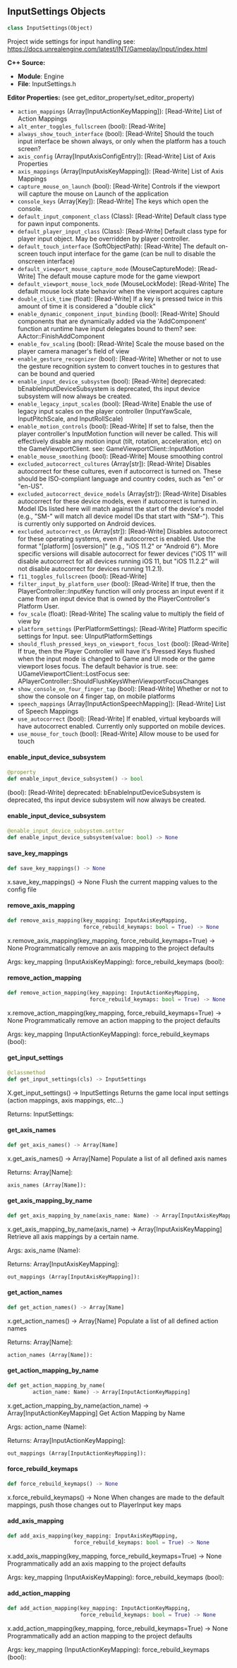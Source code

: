 ## InputSettings Objects

```python
class InputSettings(Object)
```

Project wide settings for input handling
see: https://docs.unrealengine.com/latest/INT/Gameplay/Input/index.html

**C++ Source:**

- **Module**: Engine
- **File**: InputSettings.h

**Editor Properties:** (see get_editor_property/set_editor_property)

- ``action_mappings`` (Array[InputActionKeyMapping]):  [Read-Write] List of Action Mappings
- ``alt_enter_toggles_fullscreen`` (bool):  [Read-Write]
- ``always_show_touch_interface`` (bool):  [Read-Write] Should the touch input interface be shown always, or only when the platform has a touch screen?
- ``axis_config`` (Array[InputAxisConfigEntry]):  [Read-Write] List of Axis Properties
- ``axis_mappings`` (Array[InputAxisKeyMapping]):  [Read-Write] List of Axis Mappings
- ``capture_mouse_on_launch`` (bool):  [Read-Write] Controls if the viewport will capture the mouse on Launch of the application
- ``console_keys`` (Array[Key]):  [Read-Write] The keys which open the console.
- ``default_input_component_class`` (Class):  [Read-Write] Default class type for pawn input components.
- ``default_player_input_class`` (Class):  [Read-Write] Default class type for player input object. May be overridden by player controller.
- ``default_touch_interface`` (SoftObjectPath):  [Read-Write] The default on-screen touch input interface for the game (can be null to disable the onscreen interface)
- ``default_viewport_mouse_capture_mode`` (MouseCaptureMode):  [Read-Write] The default mouse capture mode for the game viewport
- ``default_viewport_mouse_lock_mode`` (MouseLockMode):  [Read-Write] The default mouse lock state behavior when the viewport acquires capture
- ``double_click_time`` (float):  [Read-Write] If a key is pressed twice in this amount of time it is considered a "double click"
- ``enable_dynamic_component_input_binding`` (bool):  [Read-Write] Should components that are dynamically added via the 'AddComponent' function at runtime have input delegates bound to them?
  see: AActor::FinishAddComponent
- ``enable_fov_scaling`` (bool):  [Read-Write] Scale the mouse based on the player camera manager's field of view
- ``enable_gesture_recognizer`` (bool):  [Read-Write] Whether or not to use the gesture recognition system to convert touches in to gestures that can be bound and queried
- ``enable_input_device_subsystem`` (bool):  [Read-Write]
  deprecated: bEnableInputDeviceSubsystem is deprecated, ths input device subsystem will now always be created.
- ``enable_legacy_input_scales`` (bool):  [Read-Write] Enable the use of legacy input scales on the player controller (InputYawScale, InputPitchScale, and InputRollScale)
- ``enable_motion_controls`` (bool):  [Read-Write] If set to false, then the player controller's InputMotion function will never be called.
  This will effectively disable any motion input (tilt, rotation, acceleration, etc) on
  the GameViewportClient.
  see: GameViewportClient::InputMotion
- ``enable_mouse_smoothing`` (bool):  [Read-Write] Mouse smoothing control
- ``excluded_autocorrect_cultures`` (Array[str]):  [Read-Write] Disables autocorrect for these cultures, even if autocorrect is turned on. These should be ISO-compliant language and country codes, such as "en" or "en-US".
- ``excluded_autocorrect_device_models`` (Array[str]):  [Read-Write] Disables autocorrect for these device models, even if autocorrect is turned in. Model IDs listed here will match against the start of the device's
  model (e.g., "SM-" will match all device model IDs that start with "SM-"). This is currently only supported on Android devices.
- ``excluded_autocorrect_os`` (Array[str]):  [Read-Write] Disables autocorrect for these operating systems, even if autocorrect is enabled. Use the format "[platform] [osversion]"
  (e.g., "iOS 11.2" or "Android 6"). More specific versions will disable autocorrect for fewer devices ("iOS 11" will disable
  autocorrect for all devices running iOS 11, but "iOS 11.2.2" will not disable autocorrect for devices running 11.2.1).
- ``f11_toggles_fullscreen`` (bool):  [Read-Write]
- ``filter_input_by_platform_user`` (bool):  [Read-Write] If true, then the PlayerController::InputKey function will only process an input event if it
  came from an input device that is owned by the PlayerController's Platform User.
- ``fov_scale`` (float):  [Read-Write] The scaling value to multiply the field of view by
- ``platform_settings`` (PerPlatformSettings):  [Read-Write] Platform specific settings for Input.
  see: UInputPlatformSettings
- ``should_flush_pressed_keys_on_viewport_focus_lost`` (bool):  [Read-Write] If true, then the Player Controller will have it's Pressed Keys flushed when the input mode is changed
  to Game and UI mode or the game viewport loses focus. The default behavior is true.
  see: UGameViewportClient::LostFocus
  see: APlayerController::ShouldFlushKeysWhenViewportFocusChanges
- ``show_console_on_four_finger_tap`` (bool):  [Read-Write] Whether or not to show the console on 4 finger tap, on mobile platforms
- ``speech_mappings`` (Array[InputActionSpeechMapping]):  [Read-Write] List of Speech Mappings
- ``use_autocorrect`` (bool):  [Read-Write] If enabled, virtual keyboards will have autocorrect enabled. Currently only supported on mobile devices.
- ``use_mouse_for_touch`` (bool):  [Read-Write] Allow mouse to be used for touch

<a id="unreal.InputSettings.enable_input_device_subsystem"></a>

#### enable_input_device_subsystem

```python
@property
def enable_input_device_subsystem() -> bool
```

(bool):  [Read-Write]
deprecated: bEnableInputDeviceSubsystem is deprecated, ths input device subsystem will now always be created.

<a id="unreal.InputSettings.enable_input_device_subsystem"></a>

#### enable_input_device_subsystem

```python
@enable_input_device_subsystem.setter
def enable_input_device_subsystem(value: bool) -> None
```

<a id="unreal.InputSettings.save_key_mappings"></a>

#### save_key_mappings

```python
def save_key_mappings() -> None
```

x.save_key_mappings() -> None
Flush the current mapping values to the config file

<a id="unreal.InputSettings.remove_axis_mapping"></a>

#### remove_axis_mapping

```python
def remove_axis_mapping(key_mapping: InputAxisKeyMapping,
                        force_rebuild_keymaps: bool = True) -> None
```

x.remove_axis_mapping(key_mapping, force_rebuild_keymaps=True) -> None
Programmatically remove an axis mapping to the project defaults

Args:
    key_mapping (InputAxisKeyMapping): 
    force_rebuild_keymaps (bool):

<a id="unreal.InputSettings.remove_action_mapping"></a>

#### remove_action_mapping

```python
def remove_action_mapping(key_mapping: InputActionKeyMapping,
                          force_rebuild_keymaps: bool = True) -> None
```

x.remove_action_mapping(key_mapping, force_rebuild_keymaps=True) -> None
Programmatically remove an action mapping to the project defaults

Args:
    key_mapping (InputActionKeyMapping): 
    force_rebuild_keymaps (bool):

<a id="unreal.InputSettings.get_input_settings"></a>

#### get_input_settings

```python
@classmethod
def get_input_settings(cls) -> InputSettings
```

X.get_input_settings() -> InputSettings
Returns the game local input settings (action mappings, axis mappings, etc...)

Returns:
    InputSettings:

<a id="unreal.InputSettings.get_axis_names"></a>

#### get_axis_names

```python
def get_axis_names() -> Array[Name]
```

x.get_axis_names() -> Array[Name]
Populate a list of all defined axis names

Returns:
    Array[Name]: 

    axis_names (Array[Name]):

<a id="unreal.InputSettings.get_axis_mapping_by_name"></a>

#### get_axis_mapping_by_name

```python
def get_axis_mapping_by_name(axis_name: Name) -> Array[InputAxisKeyMapping]
```

x.get_axis_mapping_by_name(axis_name) -> Array[InputAxisKeyMapping]
Retrieve all axis mappings by a certain name.

Args:
    axis_name (Name): 

Returns:
    Array[InputAxisKeyMapping]: 

    out_mappings (Array[InputAxisKeyMapping]):

<a id="unreal.InputSettings.get_action_names"></a>

#### get_action_names

```python
def get_action_names() -> Array[Name]
```

x.get_action_names() -> Array[Name]
Populate a list of all defined action names

Returns:
    Array[Name]: 

    action_names (Array[Name]):

<a id="unreal.InputSettings.get_action_mapping_by_name"></a>

#### get_action_mapping_by_name

```python
def get_action_mapping_by_name(
        action_name: Name) -> Array[InputActionKeyMapping]
```

x.get_action_mapping_by_name(action_name) -> Array[InputActionKeyMapping]
Get Action Mapping by Name

Args:
    action_name (Name): 

Returns:
    Array[InputActionKeyMapping]: 

    out_mappings (Array[InputActionKeyMapping]):

<a id="unreal.InputSettings.force_rebuild_keymaps"></a>

#### force_rebuild_keymaps

```python
def force_rebuild_keymaps() -> None
```

x.force_rebuild_keymaps() -> None
When changes are made to the default mappings, push those changes out to PlayerInput key maps

<a id="unreal.InputSettings.add_axis_mapping"></a>

#### add_axis_mapping

```python
def add_axis_mapping(key_mapping: InputAxisKeyMapping,
                     force_rebuild_keymaps: bool = True) -> None
```

x.add_axis_mapping(key_mapping, force_rebuild_keymaps=True) -> None
Programmatically add an axis mapping to the project defaults

Args:
    key_mapping (InputAxisKeyMapping): 
    force_rebuild_keymaps (bool):

<a id="unreal.InputSettings.add_action_mapping"></a>

#### add_action_mapping

```python
def add_action_mapping(key_mapping: InputActionKeyMapping,
                       force_rebuild_keymaps: bool = True) -> None
```

x.add_action_mapping(key_mapping, force_rebuild_keymaps=True) -> None
Programmatically add an action mapping to the project defaults

Args:
    key_mapping (InputActionKeyMapping): 
    force_rebuild_keymaps (bool):

<a id="unreal.PlayerInput"></a>